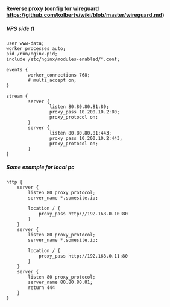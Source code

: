 #### Reverse proxy (config for wireguard https://github.com/kolbertv/wiki/blob/master/wireguard.md)
##### VPS side ()

```
user www-data;
worker_processes auto;
pid /run/nginx.pid;
include /etc/nginx/modules-enabled/*.conf;

events {
        worker_connections 768;
        # multi_accept on;
}

stream {
        server {
                listen 80.80.80.81:80;
                proxy_pass 10.200.10.2:80;
                proxy_protocol on;
        }
        server {
                listen 80.80.80.81:443;
                proxy_pass 10.200.10.2:443;
                proxy_protocol on;
        }
}

```

##### Some example for local pc
```
http {
    server {
        listen 80 proxy_protocol;
        server_name *.somesite.io;

        location / {
            proxy_pass http://192.168.0.10:80
        }
    }
    server {
        listen 80 proxy_protocol;
        server_name *.somesite.io;

        location / {
            proxy_pass http://192.168.0.11:80
        }
    }
    server {
        listen 80 proxy_protocol;
        server_name 80.80.80.81;
        return 444
    }
}
```
